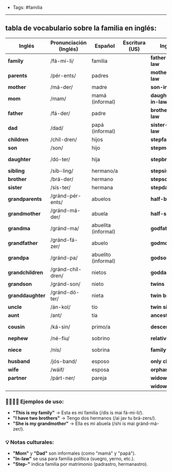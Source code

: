 - Tags: #familia
---
## **tabla de vocabulario sobre la familia** en inglés:

| Inglés            | Pronunciación (Inglés) | Español             | Escritura (US) | Inglés              | Pronunciación (Inglés) | Español           | Escritura (US) |
| ----------------- | ---------------------- | ------------------- | -------------- | ------------------- | ---------------------- | ----------------- | -------------- |
| **family**        | /fá-mi-li/             | familia             |                | **father-in-law**   | /fá-der in lo/         | suegro            |                |
| **parents**       | /pér-ents/             | padres              |                | **mother-in-law**   | /má-der in lo/         | suegra            |                |
| **mother**        | /má-der/               | madre               |                | **son-in-law**      | /son in lo/            | yerno             |                |
| **mom**           | /mam/                  | mamá (informal)     |                | **daughter-in-law** | /dó-ter in lo/         | nuera             |                |
| **father**        | /fá-der/               | padre               |                | **brother-in-law**  | /brá-der in lo/        | cuñado            |                |
| **dad**           | /dad/                  | papá (informal)     |                | **sister-in-law**   | /sís-ter in lo/        | cuñada            |                |
| **children**      | /chíl-dren/            | hijos               |                | **stepfather**      | /step-fá-der/          | padrastro         |                |
| **son**           | /son/                  | hijo                |                | **stepmother**      | /step-má-der/          | madrastra         |                |
| **daughter**      | /dó-ter/               | hija                |                | **stepbrother**     | /step-brá-der/         | hermanastro       |                |
| **sibling**       | /síb-ling/             | hermano/a           |                | **stepsister**      | /step-sís-ter/         | hermanastra       |                |
| **brother**       | /brá-der/              | hermano             |                | **stepson**         | /step-son/             | hijastro          |                |
| **sister**        | /sís-ter/              | hermana             |                | **stepdaughter**    | /step-dó-ter/          | hijastra          |                |
| **grandparents**  | /gránd-pér-ents/       | abuelos             |                | **half-brother**    | /jaf-brá-der/          | medio hermano     |                |
| **grandmother**   | /gránd-má-der/         | abuela              |                | **half-sister**     | /jaf-sís-ter/          | media hermana     |                |
| **grandma**       | /gránd-ma/             | abuelita (informal) |                | **godfather**       | /god-fá-der/           | padrino           |                |
| **grandfather**   | /gránd-fá-zer/         | abuelo              |                | **godmother**       | /god-má-der/           | madrina           |                |
| **grandpa**       | /gránd-pa/             | abuelito (informal) |                | **godson**          | /god-son/              | ahijado           |                |
| **grandchildren** | /gránd-chíl-dren/      | nietos              |                | **goddaughter**     | /god-dó-ter/           | ahijada           |                |
| **grandson**      | /gránd-son/            | nieto               |                | **twins**           | /tuíns/                | gemelos           |                |
| **granddaughter** | /gránd-dó-ter/         | nieta               |                | **twin brother**    | /tuín brá-der/         | gemelo            |                |
| **uncle**         | /án-kol/               | tío                 |                | **twin sister**     | /tuín sís-ter/         | gemela            |                |
| **aunt**          | /ant/                  | tía                 |                | **ancestors**       | /án-ses-tors/          | ancestros         |                |
| **cousin**        | /ká-sin/               | primo/a             |                | **descendants**     | /di-sén-dants/         | descendientes     |                |
| **nephew**        | /né-fiu/               | sobrino             |                | **relative**        | /ré-la-tiv/            | pariente          |                |
| **niece**         | /nís/                  | sobrina             |                | **family tree**     | /fá-mi-li trí/         | árbol genealógico |                |
| **husband**       | /jós-band/             | esposo              |                | **only child**      | /ón-li cháild/         | hijo único        |                |
| **wife**          | /wáif/                 | esposa              |                | **orphan**          | /ór-fan/               | huérfano          |                |
| **partner**       | /párt-ner/             | pareja              |                | **widow**           | /uí-dou/               | viuda             |                |
|                   |                        |                     |                | **widower**         | /uí-dou-er/            | viudo             |                |
### 👨‍👩‍👧‍👦 **Ejemplos de uso:**
- **"This is my family"** → Esta es mi familia (/dis is mai fá-mi-li/).
- **"I have two brothers"** → Tengo dos hermanos (/ai jav tu brá-zers/).
- **"She is my grandmother"** → Ella es mi abuela (/shi is mai gránd-má-zer/).
### 💡 **Notas culturales:**
- **"Mom"** y **"Dad"** son informales (como "mamá" y "papá").
- **"In-law"** se usa para familia política (suegro, yerno, etc.).
- **"Step-"** indica familia por matrimonio (padrastro, hermanastro).
